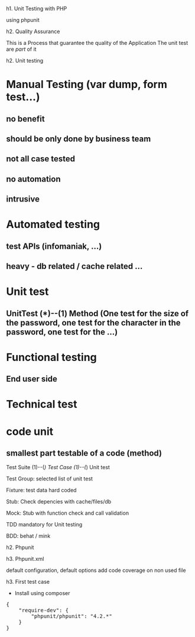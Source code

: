h1. Unit Testing with PHP

using phpunit

h2. Quality Assurance

This is a Process that guarantee the quality of the Application
The unit test are *part* of it

h2. Unit testing

# Manual Testing (var dump, form test...)
## no benefit
## should be only done by business team
## not all case tested
## no automation
## intrusive
# Automated testing
## test APIs (infomaniak, ...)
## heavy - db related / cache related ...
# Unit test
## UnitTest (*)--(1) Method (One test for the size of the password, one test for the character in the password, one test for the ...)
# Functional testing
## End user side
# Technical test
# code unit
## smallest part testable of a code (method)

Test Suite (1)--(*) Test Case (1)--(*) Unit test

Test Group: selected list of unit test

Fixture: test data hard coded

Stub: Check depencies with cache/files/db

Mock: Stub with function check and call validation

TDD mandatory for Unit testing

BDD: behat / mink

h2. Phpunit

h3. Phpunit.xml

default configuration, default options add code coverage on non used file

h3. First test case

* Install using composer

<pre>
{
    "require-dev": {
        "phpunit/phpunit": "4.2.*"
    }
}
</pre>

